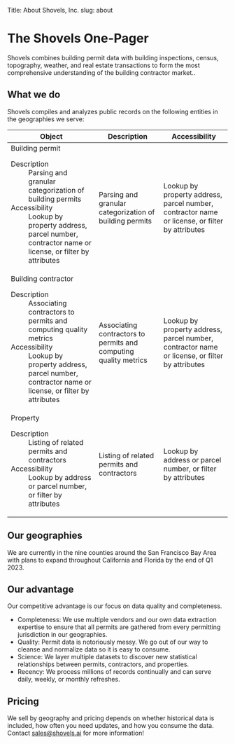 Title: About Shovels, Inc.
slug: about

<div class="bg-slate-100 py-24 sm:py-32">
  <div class="mx-auto max-w-7xl px-6 lg:px-8">
    <div class="mx-auto max-w-2xl lg:mx-0">
      <h1 class="mt-2 text-4xl font-bold tracking-tight text-gray-900 sm:text-6xl">The Shovels One-Pager</h1>
      <p class="mt-6 text-lg leading-8 text-gray-600">Shovels combines building permit data with building inspections, census, topography, weather, and real estate transactions to form the most comprehensive understanding of the building contractor market..</p>
    </div>
  </div>
</div>
<div class="mx-auto max-w-7xl px-4 sm:px-6 lg:px-8">
  <div class="sm:flex sm:items-center pt-12 ">
    <div class="sm:flex-auto">
      <h2 class="text-2xl font-semibold leading-6 text-gray-900">What we do</h2>
      <p class="mt-2 text-base text-gray-700 max-w-2xl">Shovels compiles and analyzes public records on the following entities in the geographies we serve:</p>
    </div>
  </div>
  <div class="-mx-4 mt-8 sm:-mx-0 max-w-4xl">
    <table class="min-w-full divide-y divide-gray-300">
      <thead>
        <tr>
          <th scope="col" class="py-3.5 pl-4 pr-3 text-left text-base font-semibold text-gray-900 sm:pl-0">Object</th>
          <th scope="col" class="hidden px-3 py-3.5 text-left text-base font-semibold text-gray-900 lg:table-cell">Description</th>
          <th scope="col" class="hidden px-3 py-3.5 text-left text-base font-semibold text-gray-900 sm:table-cell">Accessibility</th>
        </tr>
      </thead>
      <tbody class="divide-y divide-gray-200 bg-white">
        <tr>
          <td class="w-full max-w-0 py-4 pl-4 pr-3 text-base font-medium text-gray-900 sm:w-auto sm:max-w-none sm:pl-0">
            Building permit
            <dl class="font-normal lg:hidden">
              <dt class="sr-only">Description</dt>
              <dd class="mt-1 truncate text-gray-700">Parsing and granular categorization of building permits</dd>
              <dt class="sr-only sm:hidden">Accessibility</dt>
              <dd class="mt-1 truncate text-gray-500 sm:hidden">Lookup by property address, parcel number, contractor name or license, or filter by attributes</dd>
            </dl>
          </td>
          <td class="hidden px-3 py-4 text-base text-gray-500 lg:table-cell">Parsing and granular categorization of building permits</td>
          <td class="hidden px-3 py-4 text-base text-gray-500 sm:table-cell">Lookup by property address, parcel number, contractor name or license, or filter by attributes</td>
        </tr>
        <tr>
          <td class="w-full max-w-0 py-4 pl-4 pr-3 text-base font-medium text-gray-900 sm:w-auto sm:max-w-none sm:pl-0">
            Building contractor
            <dl class="font-normal lg:hidden">
              <dt class="sr-only">Description</dt>
              <dd class="mt-1 truncate text-gray-700">Associating contractors to permits and computing quality metrics</dd>
              <dt class="sr-only sm:hidden">Accessibility</dt>
              <dd class="mt-1 truncate text-gray-500 sm:hidden">Lookup by property address, parcel number, contractor name or license, or filter by attributes</dd>
            </dl>
          </td>
          <td class="hidden px-3 py-4 text-base text-gray-500 lg:table-cell">Associating contractors to permits and computing quality metrics</td>
          <td class="hidden px-3 py-4 text-base text-gray-500 sm:table-cell">Lookup by property address, parcel number, contractor name or license, or filter by attributes</td>
        </tr>
        <tr>
          <td class="w-full max-w-0 py-4 pl-4 pr-3 text-base font-medium text-gray-900 sm:w-auto sm:max-w-none sm:pl-0">
            Property
            <dl class="font-normal lg:hidden">
              <dt class="sr-only">Description</dt>
              <dd class="mt-1 truncate text-gray-700">Listing of related permits and contractors</dd>
              <dt class="sr-only sm:hidden">Accessibility</dt>
              <dd class="mt-1 truncate text-gray-500 sm:hidden">Lookup by address or parcel number, or filter by attributes</dd>
            </dl>
          </td>
          <td class="hidden px-3 py-4 text-base text-gray-500 lg:table-cell">Listing of related permits and contractors</td>
          <td class="hidden px-3 py-4 text-base text-gray-500 sm:table-cell">Lookup by address or parcel number, or filter by attributes</td>
        </tr>
      </tbody>
    </table>
  </div>
  <div class="sm:flex sm:items-center pt-12 ">
    <div class="sm:flex-auto max-w-2xl">
      <h2 class="text-2xl font-semibold leading-6 text-gray-900">Our geographies</h2>
      <p class="mt-2 text-base text-gray-700">We are currently in the nine counties around the San Francisco Bay Area with plans to expand throughout California and Florida by the end of Q1 2023. </p>
    </div>
  </div>
  <div class="sm:flex sm:items-center pt-12 ">
    <div class="sm:flex-auto">
      <h2 class="text-2xl font-semibold leading-6 text-gray-900">Our advantage</h2>
      <p class="mt-2 text-base text-gray-700">Our competitive advantage is our focus on data quality and completeness.</p>
      <ul class="list-disc ml-4 max-w-2xl">
        <li class="mt-3 text-base text-gray-700"><span class="font-semibold">Completeness</span>: We use multiple vendors and our own data extraction expertise to ensure that all permits are gathered from every permitting jurisdiction in our geographies.</li>
        <li class="mt-3 text-base text-gray-700"><span class="font-semibold">Quality</span>: Permit data is notoriously messy. We go out of our way to cleanse and normalize data so it is easy to consume.</li>
        <li class="mt-3 text-base text-gray-700"><span class="font-semibold">Science</span>: We layer multiple datasets to discover new statistical relationships between permits, contractors, and properties.</li>
        <li class="mt-3 text-base text-gray-700"><span class="font-semibold">Recency</span>: We process millions of records continually and can serve daily, weekly, or monthly refreshes.</li>
      </ul>
    </div>
  </div>
  <div class="sm:flex sm:items-center pt-12 ">
    <div class="sm:flex-auto max-w-2xl">
      <h2 class="text-2xl font-semibold leading-6 text-gray-900">Pricing</h2>
      <p class="mt-2 text-base text-gray-700">We sell by geography and pricing depends on whether historical data is included, how often you need updates, and how you consume the data. Contact <a href="mailto:sales@shovels.ai">sales@shovels.ai</a> for more information! </p>
    </div>
  </div>
</div>